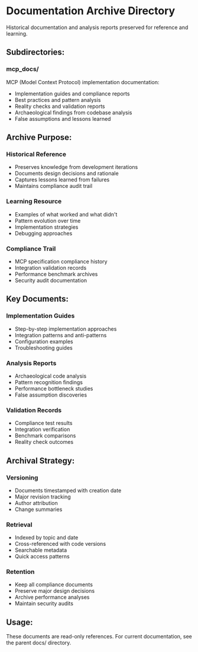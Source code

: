 # Documentation Archive Directory

Historical documentation and analysis reports preserved for reference and learning.

## Subdirectories:

### mcp_docs/
MCP (Model Context Protocol) implementation documentation:
- Implementation guides and compliance reports
- Best practices and pattern analysis
- Reality checks and validation reports
- Archaeological findings from codebase analysis
- False assumptions and lessons learned

## Archive Purpose:

### Historical Reference
- Preserves knowledge from development iterations
- Documents design decisions and rationale
- Captures lessons learned from failures
- Maintains compliance audit trail

### Learning Resource
- Examples of what worked and what didn't
- Pattern evolution over time
- Implementation strategies
- Debugging approaches

### Compliance Trail
- MCP specification compliance history
- Integration validation records
- Performance benchmark archives
- Security audit documentation

## Key Documents:

### Implementation Guides
- Step-by-step implementation approaches
- Integration patterns and anti-patterns
- Configuration examples
- Troubleshooting guides

### Analysis Reports
- Archaeological code analysis
- Pattern recognition findings
- Performance bottleneck studies
- False assumption discoveries

### Validation Records
- Compliance test results
- Integration verification
- Benchmark comparisons
- Reality check outcomes

## Archival Strategy:

### Versioning
- Documents timestamped with creation date
- Major revision tracking
- Author attribution
- Change summaries

### Retrieval
- Indexed by topic and date
- Cross-referenced with code versions
- Searchable metadata
- Quick access patterns

### Retention
- Keep all compliance documents
- Preserve major design decisions
- Archive performance analyses
- Maintain security audits

## Usage:
These documents are read-only references. For current documentation, see the parent docs/ directory.